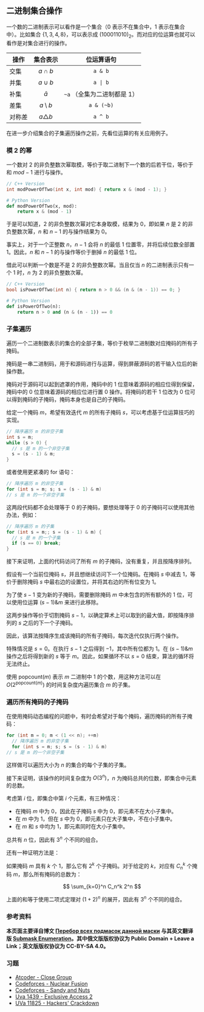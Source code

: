 ## 二进制集合操作

一个数的二进制表示可以看作是一个集合（$0$ 表示不在集合中，$1$ 表示在集合中）。比如集合 $\{1,3,4,8\}$，可以表示成 $(100011010)_2$。而对应的位运算也就可以看作是对集合进行的操作。

| 操作   |    集合表示     |         位运算语句          |
| ------ | :-------------: | :-------------------------: |
| 交集   |   $a \cap b$    |           `a & b`           |
| 并集   |   $a \cup b$    |   <code>a &#124; b</code>   |
| 补集   |    $\bar{a}$    | `~a` （全集为二进制都是 1） |
| 差集   | $a \setminus b$ |         `a & (~b)`          |
| 对称差 | $a\triangle b$  |           `a ^ b`           |

在进一步介绍集合的子集遍历操作之前，先看位运算的有关应用例子。

### 模 2 的幂

一个数对 $2$ 的非负整数次幂取模，等价于取二进制下一个数的后若干位，等价于和 $mod-1$ 进行与操作。

```cpp
// C++ Version
int modPowerOfTwo(int x, int mod) { return x & (mod - 1); }
```

```python
# Python Version
def modPowerOfTwo(x, mod):
    return x & (mod - 1)
```

于是可以知道，$2$ 的非负整数次幂对它本身取模，结果为 $0$，即如果 $n$ 是 $2$ 的非负整数次幂，$n$ 和 $n-1$ 的与操作结果为 $0$。

事实上，对于一个正整数 $n$，$n-1$ 会将 $n$ 的最低 $1$ 位置零，并将后续位数全部置 $1$。因此，$n$ 和 $n-1$ 的与操作等价于删掉 $n$ 的最低 $1$ 位。

借此可以判断一个数是不是 $2$ 的非负整数次幂。当且仅当 $n$ 的二进制表示只有一个 $1$ 时，$n$ 为 $2$ 的非负整数次幂。

```cpp
// C++ Version
bool isPowerOfTwo(int n) { return n > 0 && (n & (n - 1)) == 0; }
```

```python
# Python Version
def isPowerOfTwo(n):
    return n > 0 and (n & (n - 1)) == 0
```

### 子集遍历

遍历一个二进制数表示的集合的全部子集，等价于枚举二进制数对应掩码的所有子掩码。

掩码是一串二进制码，用于和源码进行与运算，得到屏蔽源码的若干输入位后的新操作数。

掩码对于源码可以起到遮罩的作用，掩码中的 $1$ 位意味着源码的相应位得到保留，掩码中的 $0$ 位意味着源码的相应位进行置 $0$ 操作。将掩码的若干 $1$ 位改为 $0$ 位可以得到掩码的子掩码，掩码本身也是自己的子掩码。

给定一个掩码 $m$，希望有效迭代 $m$ 的所有子掩码 $s$，可以考虑基于位运算技巧的实现。

```cpp
// 降序遍历 m 的非空子集
int s = m;
while (s > 0) {
  // s 是 m 的一个非空子集
  s = (s - 1) & m;
}
```

或者使用更紧凑的 for 语句：

```cpp
// 降序遍历 m 的非空子集
for (int s = m; s; s = (s - 1) & m)
// s 是 m 的一个非空子集
```

这两段代码都不会处理等于 $0$ 的子掩码，要想处理等于 $0$ 的子掩码可以使用其他办法，例如：

```cpp
// 降序遍历 m 的子集
for (int s = m;; s = (s - 1) & m) {
  // s 是 m 的一个子集
  if (s == 0) break;
}
```

接下来证明，上面的代码访问了所有 $m$ 的子掩码，没有重复，并且按降序排列。

假设有一个当前位掩码 $s$，并且想继续访问下一个位掩码。在掩码 $s$ 中减去 $1$，等价于删除掩码 $s$ 中最右边的设置位，并将其右边的所有位变为 $1$。

为了使 $s-1$ 变为新的子掩码，需要删除掩码 $m$ 中未包含的所有额外的 $1$ 位，可以使用位运算 $(s-1)\&m$ 来进行此移除。

这两步操作等价于切割掩码 $s-1$，以确定算术上可以取到的最大值，即按降序排列的 $s$ 之后的下一个子掩码。

因此，该算法按降序生成该掩码的所有子掩码，每次迭代仅执行两个操作。

特殊情况是 $s=0$。在执行 $s-1$ 之后得到 $-1$，其中所有位都为 $1$。在 $(s-1)\&m$ 操作之后将得到新的 $s$ 等于 $m$。因此，如果循环不以 $s=0$ 结束，算法的循环将无法终止。

使用 $\text{popcount}(m)$ 表示 $m$ 二进制中 $1$ 的个数，用这种方法可以在 $O(2^{\text{popcount}(m)})$ 的时间复杂度内遍历集合 $m$ 的子集。

### 遍历所有掩码的子掩码

在使用掩码动态编程的问题中，有时会希望对于每个掩码，遍历掩码的所有子掩码：

```cpp
for (int m = 0; m < (1 << n); ++m)
  // 降序遍历 m 的非空子集
  for (int s = m; s; s = (s - 1) & m)
// s 是 m 的一个非空子集
```

这样做可以遍历大小为 $n$ 的集合的每个子集的子集。

接下来证明，该操作的时间复杂度为 $O(3^n)$，$n$ 为掩码总共的位数，即集合中元素的总数。

考虑第 $i$ 位，即集合中第 $i$ 个元素，有三种情况：

- 在掩码 $m$ 中为 $0$，因此在子掩码 $s$ 中为 $0$，即元素不在大小子集中。
- 在 $m$ 中为 $1$，但在 $s$ 中为 $0$，即元素只在大子集中，不在小子集中。
- 在 $m$ 和 $s$ 中均为 $1$，即元素同时在大小子集中。

总共有 $n$ 位，因此有 $3^n$ 个不同的组合。

还有一种证明方法是：

如果掩码 $m$ 具有 $k$ 个 $1$，那么它有 $2^k$ 个子掩码。对于给定的 $k$，对应有 $C_n^k$ 个掩码 $m$，那么所有掩码的总数为：

$$
\sum_{k=0}^n C_n^k 2^n
$$

上面的和等于使用二项式定理对 $(1+2)^n$ 的展开，因此有 $3^n$ 个不同的组合。

### 参考资料

**本页面主要译自博文 [Перебор всех подмасок данной маски](http://e-maxx.ru/algo/all_submasks) 与其英文翻译版 [Submask Enumeration](https://cp-algorithms.com/algebra/all-submasks.html)。其中俄文版版权协议为 Public Domain + Leave a Link；英文版版权协议为 CC-BY-SA 4.0。**

### 习题

- [Atcoder - Close Group](https://atcoder.jp/contests/abc187/tasks/abc187_f)
- [Codeforces - Nuclear Fusion](http://codeforces.com/problemset/problem/71/E)
- [Codeforces - Sandy and Nuts](http://codeforces.com/problemset/problem/599/E)
- [Uva 1439 - Exclusive Access 2](https://uva.onlinejudge.org/index.php?option=com_onlinejudge&Itemid=8&page=show_problem&problem=4185)
- [UVa 11825 - Hackers' Crackdown](https://uva.onlinejudge.org/index.php?option=com_onlinejudge&Itemid=8&page=show_problem&problem=2925)
